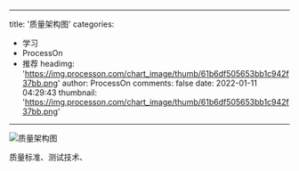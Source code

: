 
---
title: '质量架构图'
categories: 
 - 学习
 - ProcessOn
 - 推荐
headimg: 'https://img.processon.com/chart_image/thumb/61b6df505653bb1c942f37bb.png'
author: ProcessOn
comments: false
date: 2022-01-11 04:29:43
thumbnail: 'https://img.processon.com/chart_image/thumb/61b6df505653bb1c942f37bb.png'
---

<div>   
<img class="thumb" alt="质量架构图" src="https://img.processon.com/chart_image/thumb/61b6df505653bb1c942f37bb.png" referrerpolicy="no-referrer">
<p>质量标准、测试技术、</p>  
</div>
            